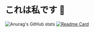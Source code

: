 # これは私です 👋

![Anurag's GitHub stats](https://github-readme-stats.vercel.app/api?username=jeftepaula&show_icons=true&theme=tokyonight)
[![Readme Card](https://github-readme-stats.vercel.app/api/pin/?username=jeftepaula&repo=Orcamento-project)](https://jeftepaula.github.io/Orcamento-project)
<!--
**JeftePaula/jeftepaula** is a ✨ _special_ ✨ repository because its `README.md` (this file) appears on your GitHub profile.

Here are some ideas to get you started:

- 🔭 I’m currently working on ...
- 🌱 I’m currently learning ...
- 👯 I’m looking to collaborate on ...
- 🤔 I’m looking for help with ...
- 💬 Ask me about ...
- 📫 How to reach me: ...
- 😄 Pronouns: ...
- ⚡ Fun fact: ...
-->
